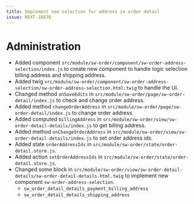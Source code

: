 ```yaml
---
title: Implement new selection for address in order detail
issue: NEXT-16676
---
```

# Administration
* Added component `src/module/sw-order/component/sw-order-address-selection/index.js` to create new component to handle logic selection billing address and shipping address.
* Added twig `src/module/sw-order/component/sw-order-address-selection/sw-order-address-selection.html.twig` to handle the UI.
* Changed method `onSaveEdits` in `src/module/sw-order/page/sw-order-detail/index.js` to check and change order address.
* Added method `changeOrderAddress` in `src/module/sw-order/page/sw-order-detail/index.js` to change order address.
* Added computed `billingAddress` in `src/module/sw-order/view/sw-order-detail-details/index.js` to get billing address.
* Added method `onChangeOrderAddress` in `src/module/sw-order/view/sw-order-detail-details/index.js` to set order address ids.
* Added state `orderAddressIds` in `src/module/sw-order/state/order-detail.store.js`.
* Added action `setOrderAddressIds` in `src/module/sw-order/state/order-detail.store.js`.
* Changed some block in `src/module/sw-order/view/sw-order-detail-details/sw-order-detail-details.html.twig` to implement new component `sw-order-address-selection`.
   * `sw_order_detail_details_payment_billing_address`
   * `sw_order_detail_details_shipping_address`
